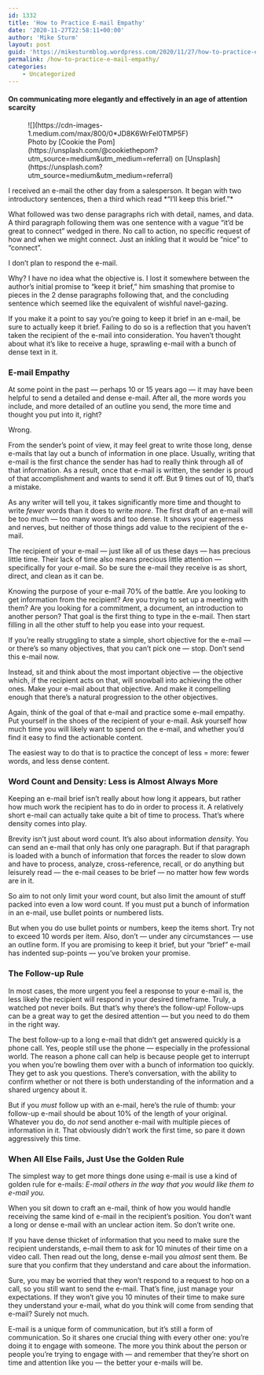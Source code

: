 ```yaml
---
id: 1332
title: 'How to Practice E-mail Empathy'
date: '2020-11-27T22:58:11+00:00'
author: 'Mike Sturm'
layout: post
guid: 'https://mikesturmblog.wordpress.com/2020/11/27/how-to-practice-e-mail-empathy/'
permalink: /how-to-practice-e-mail-empathy/
categories:
    - Uncategorized
---
```


#### On communicating more elegantly and effectively in an age of attention scarcity

<figure class="wp-caption">![](https://cdn-images-1.medium.com/max/800/0*JD8K6WrFel0TMP5F)<figcaption class="wp-caption-text">Photo by [Cookie the Pom](https://unsplash.com/@cookiethepom?utm_source=medium&utm_medium=referral) on [Unsplash](https://unsplash.com?utm_source=medium&utm_medium=referral)</figcaption></figure>I received an e-mail the other day from a salesperson. It began with two introductory sentences, then a third which read *“I’ll keep this brief.”*

What followed was two dense paragraphs rich with detail, names, and data. A third paragraph following them was one sentence with a vague “it’d be great to connect” wedged in there. No call to action, no specific request of how and when we might connect. Just an inkling that it would be “nice” to “connect”.

I don’t plan to respond the e-mail.

Why? I have no idea what the objective is. I lost it somewhere between the author’s initial promise to “keep it brief,” him smashing that promise to pieces in the 2 dense paragraphs following that, and the concluding sentence which seemed like the equivalent of wishful navel-gazing.

If you make it a point to say you’re going to keep it brief in an e-mail, be sure to actually keep it brief. Failing to do so is a reflection that you haven’t taken the recipient of the e-mail into consideration. You haven’t thought about what it’s like to receive a huge, sprawling e-mail with a bunch of dense text in it.

### E-mail Empathy

At some point in the past — perhaps 10 or 15 years ago — it may have been helpful to send a detailed and dense e-mail. After all, the more words you include, and more detailed of an outline you send, the more time and thought you put into it, right?

Wrong.

From the sender’s point of view, it may feel great to write those long, dense e-mails that lay out a bunch of information in one place. Usually, writing that e-mail is the first chance the sender has had to really think through all of that information. As a result, once that e-mail is written, the sender is proud of that accomplishment and wants to send it off. But 9 times out of 10, that’s a mistake.

As any writer will tell you, it takes significantly more time and thought to write *fewer* words than it does to write *more*. The first draft of an e-mail will be too much — too many words and too dense. It shows your eagerness and nerves, but neither of those things add value to the recipient of the e-mail.

The recipient of your e-mail — just like all of us these days — has precious little time. Their lack of time also means precious little attention — specifically for your e-mail. So be sure the e-mail they receive is as short, direct, and clean as it can be.

Knowing the purpose of your e-mail 70% of the battle. Are you looking to get information from the recipient? Are you trying to set up a meeting with them? Are you looking for a commitment, a document, an introduction to another person? That goal is the first thing to type in the e-mail. Then start filling in all the other stuff to help you ease into your request.

If you’re really struggling to state a simple, short objective for the e-mail — or there’s so many objectives, that you can’t pick one — stop. Don’t send this e-mail now.

Instead, sit and think about the most important objective — the objective which, if the recipient acts on that, will snowball into achieving the other ones. Make your e-mail about that objective. And make it compelling enough that there’s a natural progression to the other objectives.

Again, think of the goal of that e-mail and practice some e-mail empathy. Put yourself in the shoes of the recipient of your e-mail. Ask yourself how much time you will likely want to spend on the e-mail, and whether you’d find it easy to find the actionable content.

The easiest way to do that is to practice the concept of less = more: fewer words, and less dense content.

### Word Count and Density: Less is Almost Always More

Keeping an e-mail brief isn’t really about how long it appears, but rather how much work the recipient has to do in order to process it. A relatively short e-mail can actually take quite a bit of time to process. That’s where density comes into play.

Brevity isn’t just about word count. It’s also about information *density*. You can send an e-mail that only has only one paragraph. But if that paragraph is loaded with a bunch of information that forces the reader to slow down and have to process, analyze, cross-reference, recall, or do anything but leisurely read — the e-mail ceases to be brief — no matter how few words are in it.

So aim to not only limit your word count, but also limit the amount of stuff packed into even a low word count. If you must put a bunch of information in an e-mail, use bullet points or numbered lists.

But when you do use bullet points or numbers, keep the items short. Try not to exceed 10 words per item. Also, don’t — under any circumstances — use an outline form. If you are promising to keep it brief, but your “brief” e-mail has indented sup-points — you’ve broken your promise.

### The Follow-up Rule

In most cases, the more urgent you feel a response to your e-mail is, the less likely the recipient will respond in your desired timeframe. Truly, a watched pot never boils. But that’s why there’s the follow-up! Follow-ups can be a great way to get the desired attention — but you need to do them in the right way.

The best follow-up to a long e-mail that didn’t get answered quickly is a phone call. Yes, people still use the phone — especially in the professional world. The reason a phone call can help is because people get to interrupt you when you’re bowling them over with a bunch of information too quickly. They get to ask you questions. There’s conversation, with the ability to confirm whether or not there is both understanding of the information and a shared urgency about it.

But if you *must* follow up with an e-mail, here’s the rule of thumb: your follow-up e-mail should be about 10% of the length of your original. Whatever you do, do *not* send another e-mail with multiple pieces of information in it. That obviously didn’t work the first time, so pare it down aggressively this time.

### When All Else Fails, Just Use the Golden Rule

The simplest way to get more things done using e-mail is use a kind of golden rule for e-mails: *E-mail others in the way that you would like them to e-mail you.*

When you sit down to craft an e-mail, think of how you would handle receiving the same kind of e-mail in the recipient’s position. You don’t want a long or dense e-mail with an unclear action item. So don’t write one.

If you have dense thicket of information that you need to make sure the recipient understands, e-mail them to ask for 10 minutes of their time on a video call. Then read out the long, dense e-mail you *almost* sent them. Be sure that you confirm that they understand and care about the information.

Sure, you may be worried that they won’t respond to a request to hop on a call, so you still want to send the e-mail. That’s fine, just manage your expectations. If they won’t give you 10 minutes of their time to make sure they understand your e-mail, what do you think will come from sending that e-mail? Surely not much.

E-mail is a unique form of communication, but it’s still a form of communication. So it shares one crucial thing with every other one: you’re doing it to engage with someone. The more you think about the person or people you’re trying to engage with — and remember that they’re short on time and attention like you — the better your e-mails will be.